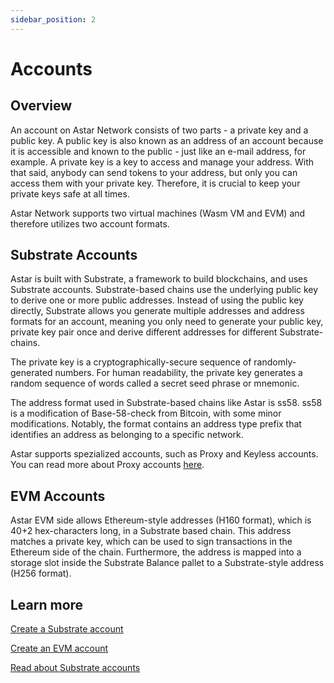 ```yaml
---
sidebar_position: 2
---
```

# Accounts
## Overview

An account on Astar Network consists of two parts - a private key and a public key. A public key is also known as an address of an account because it is accessible and known to the public - just like an e-mail address, for example. A private key is a key to access and manage your address. With that said, anybody can send tokens to your address, but only you can access them with your private key. Therefore, it is crucial to keep your private keys safe at all times. 

Astar Network supports two virtual machines (Wasm VM and EVM) and therefore utilizes two account formats. 

## Substrate Accounts

Astar is built with Substrate, a framework to build blockchains, and uses Substrate accounts. Substrate-based chains use the underlying public key to derive one or more public addresses. Instead of using the public key directly, Substrate allows you generate multiple addresses and address formats for an account, meaning you only need to generate your public key, private key pair once and derive different addresses for different Substrate-chains. 

The private key is a cryptographically-secure sequence of randomly-generated numbers. For human readability, the private key generates a random sequence of words called a secret seed phrase or mnemonic.

The address format used in Substrate-based chains like Astar is ss58. ss58 is a modification of Base-58-check from Bitcoin, with some minor modifications. Notably, the format contains an address type prefix that identifies an address as belonging to a specific network.

Astar supports spezialized accounts, such as Proxy and Keyless accounts. 
You can read more about Proxy accounts [here](/docs/learn/Proxies).

## EVM Accounts

Astar EVM side allows Ethereum-style addresses (H160 format), which is 40+2 hex-characters long, in a Substrate based chain. This address matches a private key, which can be used to sign transactions in the Ethereum side of the chain. Furthermore, the address is mapped into a storage slot inside the Substrate Balance pallet to a Substrate-style address (H256 format).


## Learn more
[Create a Substrate account](/docs/use/manage-wallets/create-wallet/)

[Create an EVM account](/docs/use/evm-guides/setup-metamask/)

[Read about Substrate accounts](https://docs.substrate.io/learn/accounts-addresses-keys/)
